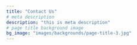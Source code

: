 ```yaml
---
title: "Contact Us"
# meta description
description: "this is meta description"
# page title background image
bg_image: "images/backgrounds/page-title-3.jpg"
---
```


